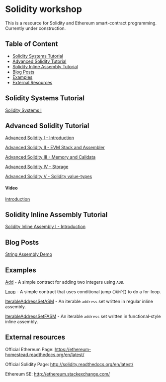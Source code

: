 # Solidity workshop

This is a resource for Solidity and Ethereum smart-contract programming. Currently under construction.

## Table of Content

- [Solidity Systems Tutorial](#solidity-systems-tutorial)
- [Advanced Solidity Tutorial](#advanced-solidity-tutorial)
- [Solidity Inline Assembly Tutorial](#solidity-inline-assembly-tutorial)
- [Blog Posts](#blog-posts)
- [Examples](#examples)
- [External Resources](#external-resources)

## Solidity Systems Tutorial

[Solidity Systems I](https://github.com/androlo/solidity-workshop/blob/master/tutorials/2016-02-17-solidity-systems-I.md)

## Advanced Solidity Tutorial

[Advanced Solidity I - Introduction](https://github.com/androlo/solidity-workshop/blob/master/tutorials/2016-03-09-advanced-solidity-I.md)

[Advanced Solidity II - EVM Stack and Assembler](https://github.com/androlo/solidity-workshop/blob/master/tutorials/2016-03-11-advanced-solidity-II.md)

[Advanced Solidity III - Memory and Calldata](https://github.com/androlo/solidity-workshop/blob/master/tutorials/2016-03-11-advanced-solidity-III.md)

[Advanced Solidity IV - Storage](https://github.com/androlo/solidity-workshop/blob/master/tutorials/2016-03-13-advanced-solidity-IV.md)

[Advanced Solidity V - Solidity value-types](https://github.com/androlo/solidity-workshop/blob/master/tutorials/2016-03-14-advanced-solidity-V.md)

#### Video

[Introduction](https://www.youtube.com/watch?v=GylBxjsytDk)

## Solidity Inline Assembly Tutorial

[Solidity Inline Assembly I - Introduction](https://github.com/androlo/solidity-workshop/blob/master/tutorials/2016-04-04-solidity-inline-assembly-I.md)


## Blog Posts

[String Assembly Demo](https://github.com/androlo/solidity-workshop/blob/master/blogs/2016-04-02-string-assembly-demo.md)


## Examples

[Add](https://github.com/androlo/solidity-workshop/blob/master/examples/Add.md) - A simple contract for adding two integers using `ADD`.

[Loop](https://github.com/androlo/solidity-workshop/blob/master/examples/Loop.md) - A simple contract that uses conditional jump (`JUMPI`) to do a for-loop.

[IterableAddressSetASM](https://github.com/androlo/solidity-workshop/blob/master/examples/IterableAddressSetASM.sol) - An iterable `address` set written in regular inline assembly.

[IterableAddressSetFASM](https://github.com/androlo/solidity-workshop/blob/master/examples/IterableAddressSetFASM.sol) - An iterable `address` set written in functional-style inline assembly.

## External resources

Official Ethereum Page: https://ethereum-homestead.readthedocs.org/en/latest/

Official Solidity Page: http://solidity.readthedocs.org/en/latest/

Ethereum SE: http://ethereum.stackexchange.com/
